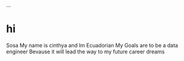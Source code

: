 ...  <h1>  hi </h1>
Sosa
My name is cinthya and Im Ecuadorian
My Goals are to be a data engineer
Bevause it will lead the way to my future career dreams
